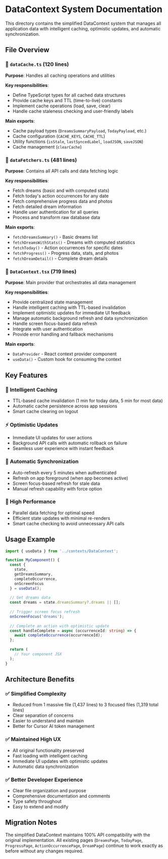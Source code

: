 # DataContext System Documentation

This directory contains the simplified DataContext system that manages all application data with intelligent caching, optimistic updates, and automatic synchronization.

## File Overview

### 📁 `dataCache.ts` (120 lines)
**Purpose**: Handles all caching operations and utilities

**Key responsibilities**:
- Define TypeScript types for all cached data structures
- Provide cache keys and TTL (time-to-live) constants
- Implement cache operations (load, save, clear)
- Handle cache staleness checking and user-friendly labels

**Main exports**:
- Cache payload types (`DreamsSummaryPayload`, `TodayPayload`, etc.)
- Cache configuration (`CACHE_KEYS`, `CACHE_TTL`)
- Utility functions (`isStale`, `lastSyncedLabel`, `loadJSON`, `saveJSON`)
- Cache management (`clearCache`)

### 📁 `dataFetchers.ts` (481 lines)
**Purpose**: Contains all API calls and data fetching logic

**Key responsibilities**:
- Fetch dreams (basic and with computed stats)
- Fetch today's action occurrences for any date
- Fetch comprehensive progress data and photos
- Fetch detailed dream information
- Handle user authentication for all queries
- Process and transform raw database data

**Main exports**:
- `fetchDreamsSummary()` - Basic dreams list
- `fetchDreamsWithStats()` - Dreams with computed statistics
- `fetchToday()` - Action occurrences for specific dates
- `fetchProgress()` - Progress data, stats, and photos
- `fetchDreamDetail()` - Complete dream details

### 📁 `DataContext.tsx` (719 lines)
**Purpose**: Main provider that orchestrates all data management

**Key responsibilities**:
- Provide centralized state management
- Handle intelligent caching with TTL-based invalidation
- Implement optimistic updates for immediate UI feedback
- Manage automatic background refresh and data synchronization
- Handle screen focus-based data refresh
- Integrate with user authentication
- Provide error handling and fallback mechanisms

**Main exports**:
- `DataProvider` - React context provider component
- `useData()` - Custom hook for consuming the context

## Key Features

### 🚀 **Intelligent Caching**
- TTL-based cache invalidation (1 min for today data, 5 min for most data)
- Automatic cache persistence across app sessions
- Smart cache clearing on logout

### ⚡ **Optimistic Updates**
- Immediate UI updates for user actions
- Background API calls with automatic rollback on failure
- Seamless user experience with instant feedback

### 🔄 **Automatic Synchronization**
- Auto-refresh every 5 minutes when authenticated
- Refresh on app foreground (when app becomes active)
- Screen focus-based refresh for stale data
- Manual refresh capability with force option

### 🎯 **High Performance**
- Parallel data fetching for optimal speed
- Efficient state updates with minimal re-renders
- Smart cache checking to avoid unnecessary API calls

## Usage Example

```typescript
import { useData } from '../contexts/DataContext';

function MyComponent() {
  const { 
    state, 
    getDreamsSummary, 
    completeOccurrence, 
    onScreenFocus 
  } = useData();
  
  // Get dreams data
  const dreams = state.dreamsSummary?.dreams || [];
  
  // Trigger screen focus refresh
  onScreenFocus('dreams');
  
  // Complete an action with optimistic update
  const handleComplete = async (occurrenceId: string) => {
    await completeOccurrence(occurrenceId);
  };
  
  return (
    // Your component JSX
  );
}
```

## Architecture Benefits

### ✅ **Simplified Complexity**
- Reduced from 1 massive file (1,437 lines) to 3 focused files (1,319 total lines)
- Clear separation of concerns
- Easier to understand and maintain
- Better for Cursor AI token management

### ✅ **Maintained High UX**
- All original functionality preserved
- Fast loading with intelligent caching
- Immediate UI updates with optimistic updates
- Automatic data synchronization

### ✅ **Better Developer Experience**
- Clear file organization and purpose
- Comprehensive documentation and comments
- Type safety throughout
- Easy to extend and modify

## Migration Notes

The simplified DataContext maintains 100% API compatibility with the original implementation. All existing pages (`DreamsPage`, `TodayPage`, `ProgressPage`, `ActionOccurrencePage`, `DreamPage`) continue to work exactly as before without any changes required.
